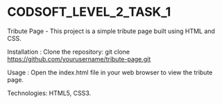 # CODSOFT_LEVEL_2_TASK_1
Tribute Page - 
This project is a simple tribute page built using HTML and CSS.

Installation :
Clone the repository:
git clone https://github.com/yourusername/tribute-page.git

Usage :
Open the index.html file in your web browser to view the tribute page.

Technologies:
HTML5,
CSS3.
